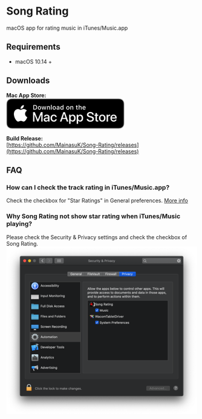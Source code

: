 # Song Rating
macOS app for rating music in iTunes/Music.app

## Requirements
- macOS 10.14 +

## Downloads
**Mac App Store:**  
[![Download on the Mac App Store](./Press/Download_on_the_Mac_App_Store_Badge_US-UK_RGB_blk_092917.svg)](https://apps.apple.com/app/song-rating/id1471420267)

**Build Release:**  
[https://github.com/MainasuK/Song-Rating/releases](https://github.com/MainasuK/Song-Rating/releases)

## FAQ
### How can I check the track rating in iTunes/Music.app?  
Check the checkbox for "Star Ratings" in General preferences. [More info](https://support.apple.com/guide/music/general-preferences-mus4130f48/mac)

### Why Song Rating not show star rating when iTunes/Music playing?
Please check the Security & Privacy settings and check the checkbox of Song Rating.
![Automation](./Press/Automation.png)